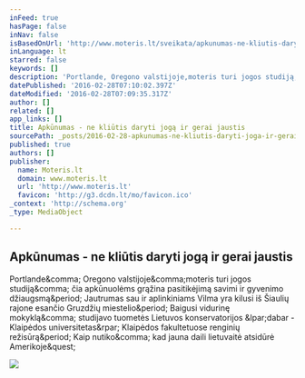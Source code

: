 ```yaml
---
inFeed: true
hasPage: false
inNav: false
isBasedOnUrl: 'http://www.moteris.lt/sveikata/apkunumas-ne-kliutis-daryti-joga-ir-gerai-jaustis.d?id=59911607'
inLanguage: lt
starred: false
keywords: []
description: 'Portlande, Oregono valstijoje,moteris turi jogos studiją, čia apkūnuolėms grąžina pasitikėjimą savimi ir gyvenimo džiaugsmą. Jautrumas sau ir aplinkiniams Vilma yra kilusi iš Šiaulių rajone esančio Gruzdžių miestelio. Baigusi vidurinę mokyklą, studijavo tuometės Lietuvos konservatorijos (dabar - Klaipėdos universitetas) Klaipėdos fakultetuose renginių režisūrą. Kaip nutiko, kad jauna daili lietuvaitė atsidūrė Amerikoje?'
datePublished: '2016-02-28T07:10:02.397Z'
dateModified: '2016-02-28T07:09:35.317Z'
author: []
related: []
app_links: []
title: Apkūnumas - ne kliūtis daryti jogą ir gerai jaustis
sourcePath: _posts/2016-02-28-apkunumas-ne-kliutis-daryti-joga-ir-gerai-jaustis.md
published: true
authors: []
publisher:
  name: Moteris.lt
  domain: www.moteris.lt
  url: 'http://www.moteris.lt'
  favicon: 'http://g3.dcdn.lt/mo/favicon.ico'
_context: 'http://schema.org'
_type: MediaObject

---
```

<article style=""><h1>Apkūnumas - ne kliūtis daryti jogą ir gerai jaustis</h1><p>Portlande&amp;comma; Oregono valstijoje&amp;comma;moteris turi jogos studiją&amp;comma; čia apkūnuolėms grąžina pasitikėjimą savimi ir gyvenimo džiaugsmą&amp;period; Jautrumas sau ir aplinkiniams Vilma yra kilusi iš Šiaulių rajone esančio Gruzdžių miestelio&amp;period; Baigusi vidurinę mokyklą&amp;comma; studijavo tuometės Lietuvos konservatorijos &amp;lpar;dabar - Klaipėdos universitetas&amp;rpar; Klaipėdos fakultetuose renginių režisūrą&amp;period; Kaip nutiko&amp;comma; kad jauna daili lietuvaitė atsidūrė Amerikoje&amp;quest;</p><img src="http://g4.dcdn.lt/images/pix/file59911713_673ac10f.jpg" /></article>